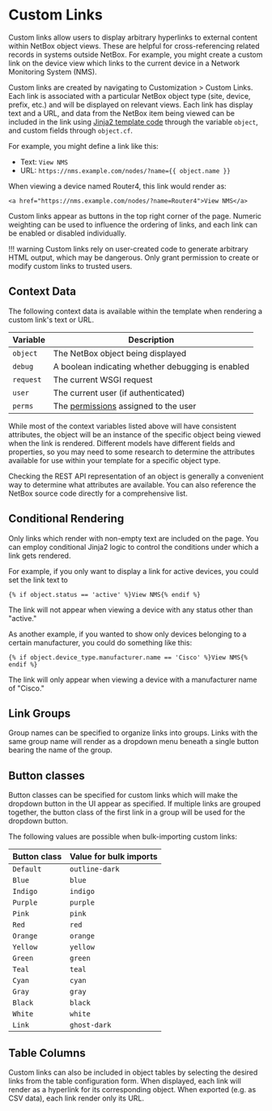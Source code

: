# Custom Links

Custom links allow users to display arbitrary hyperlinks to external content within NetBox object views. These are helpful for cross-referencing related records in systems outside NetBox. For example, you might create a custom link on the device view which links to the current device in a Network Monitoring System (NMS).

Custom links are created by navigating to Customization > Custom Links. Each link is associated with a particular NetBox object type (site, device, prefix, etc.) and will be displayed on relevant views. Each link has display text and a URL, and data from the NetBox item being viewed can be included in the link using [Jinja2 template code](https://jinja2docs.readthedocs.io/en/stable/) through the variable `object`, and custom fields through `object.cf`.

For example, you might define a link like this:

* Text: `View NMS`
* URL: `https://nms.example.com/nodes/?name={{ object.name }}`

When viewing a device named Router4, this link would render as:

```no-highlight
<a href="https://nms.example.com/nodes/?name=Router4">View NMS</a>
```

Custom links appear as buttons in the top right corner of the page. Numeric weighting can be used to influence the ordering of links, and each link can be enabled or disabled individually.

!!! warning
    Custom links rely on user-created code to generate arbitrary HTML output, which may be dangerous. Only grant permission to create or modify custom links to trusted users.

## Context Data

The following context data is available within the template when rendering a custom link's text or URL.

| Variable  | Description                                                                                                       |
|-----------|-------------------------------------------------------------------------------------------------------------------|
| `object`  | The NetBox object being displayed                                                                                 |
| `debug`   | A boolean indicating whether debugging is enabled                                                                 |
| `request` | The current WSGI request                                                                                          |
| `user`    | The current user (if authenticated)                                                                               |
| `perms`   | The [permissions](https://docs.djangoproject.com/en/stable/topics/auth/default/#permissions) assigned to the user |

While most of the context variables listed above will have consistent attributes, the object will be an instance of the specific object being viewed when the link is rendered. Different models have different fields and properties, so you may need to some research to determine the attributes available for use within your template for a specific object type.

Checking the REST API representation of an object is generally a convenient way to determine what attributes are available. You can also reference the NetBox source code directly for a comprehensive list.

## Conditional Rendering

Only links which render with non-empty text are included on the page. You can employ conditional Jinja2 logic to control the conditions under which a link gets rendered.

For example, if you only want to display a link for active devices, you could set the link text to

```jinja2
{% if object.status == 'active' %}View NMS{% endif %}
```

The link will not appear when viewing a device with any status other than "active."

As another example, if you wanted to show only devices belonging to a certain manufacturer, you could do something like this:

```jinja2
{% if object.device_type.manufacturer.name == 'Cisco' %}View NMS{% endif %}
```

The link will only appear when viewing a device with a manufacturer name of "Cisco."

## Link Groups

Group names can be specified to organize links into groups. Links with the same group name will render as a dropdown menu beneath a single button bearing the name of the group.

## Button classes

Button classes can be specified for custom links which will make the dropdown button in the UI appear as specified. If multiple links are grouped together, the button class of the first link in a group will be used for the dropdown button.

The following values are possible when bulk-importing custom links: 

| Button class  | Value for bulk imports                                                                                                       |
|-----------|-------------------------------------------------------------------------------------------------------------------|
| `Default`  | `outline-dark`                                                                                 |
| `Blue`   | `blue`                                                                 |
| `Indigo` | `indigo`                                                                                          |
| `Purple`    | `purple`                                                                               |
| `Pink`   | `pink` |
| `Red`   | `red` |
| `Orange`   | `orange` |
| `Yellow`   | `yellow` |
| `Green`   | `green` |
| `Teal`   | `teal` |
| `Cyan`   | `cyan` |
| `Gray`   | `gray` |
| `Black`   | `black` |
| `White`   | `white` |
| `Link`   | `ghost-dark` |

## Table Columns

Custom links can also be included in object tables by selecting the desired links from the table configuration form. When displayed, each link will render as a hyperlink for its corresponding object. When exported (e.g. as CSV data), each link render only its URL.
